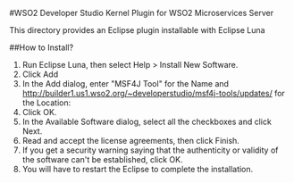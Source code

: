 #WSO2 Developer Studio Kernel Plugin for WSO2 Microservices Server

This directory provides an Eclipse plugin installable with Eclipse Luna

##How to Install?
1. Run Eclipse Luna, then select Help > Install New Software.
2. Click Add
3. In the Add dialog, enter "MSF4J Tool" for the Name and http://builder1.us1.wso2.org/~developerstudio/msf4j-tools/updates/ for the Location:
4. Click OK.
5. In the Available Software dialog, select all the checkboxes and click Next.
6. Read and accept the license agreements, then click Finish.
7. If you get a security warning saying that the authenticity or validity of the software can't be established, click OK.
8. You will have to restart the Eclipse to complete the installation.
